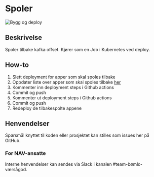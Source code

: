# Spoler
![Bygg og deploy](https://github.com/navikt/helse-spoler/workflows/Bygg%20og%20deploy/badge.svg)

## Beskrivelse
Spoler tilbake kafka offset. Kjører som en Job i Kubernetes ved deploy.

## How-to
1. Slett deployment for apper som skal spoles tilbake
1. Oppdater liste over apper som skal spoles tilbake [her](https://github.com/navikt/helse-spoler/blob/master/src/main/kotlin/no/nav/helse/spoler/Application.kt#L27)
1. Kommenter inn deployment steps i Github actions
1. Commit og push
1. Kommenter ut deployment steps i Github actions
1. Commit og push
1. Redeploy de tilbakespolte appene


## Henvendelser
Spørsmål knyttet til koden eller prosjektet kan stilles som issues her på GitHub.

### For NAV-ansatte
Interne henvendelser kan sendes via Slack i kanalen #team-bømlo-værsågod.
